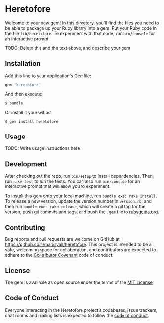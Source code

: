 # Heretofore

Welcome to your new gem! In this directory, you'll find the files you need to be able to package up your Ruby library into a gem. Put your Ruby code in the file `lib/heretofore`. To experiment with that code, run `bin/console` for an interactive prompt.

TODO: Delete this and the text above, and describe your gem

## Installation

Add this line to your application's Gemfile:

```ruby
gem 'heretofore'
```

And then execute:

    $ bundle

Or install it yourself as:

    $ gem install heretofore

## Usage

TODO: Write usage instructions here

## Development

After checking out the repo, run `bin/setup` to install dependencies. Then, run `rake test` to run the tests. You can also run `bin/console` for an interactive prompt that will allow you to experiment.

To install this gem onto your local machine, run `bundle exec rake install`. To release a new version, update the version number in `version.rb`, and then run `bundle exec rake release`, which will create a git tag for the version, push git commits and tags, and push the `.gem` file to [rubygems.org](https://rubygems.org).

## Contributing

Bug reports and pull requests are welcome on GitHub at https://github.com/markryall/heretofore. This project is intended to be a safe, welcoming space for collaboration, and contributors are expected to adhere to the [Contributor Covenant](http://contributor-covenant.org) code of conduct.

## License

The gem is available as open source under the terms of the [MIT License](https://opensource.org/licenses/MIT).

## Code of Conduct

Everyone interacting in the Heretofore project’s codebases, issue trackers, chat rooms and mailing lists is expected to follow the [code of conduct](https://github.com/markryall/heretofore/blob/master/CODE_OF_CONDUCT.md).
